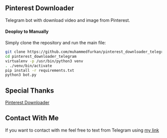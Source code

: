 ## Pinterest Downloader

Telegram bot with download video and image from Pinterest.

<!-- 
## Deploy To HEROKU

[![Deploy](https://www.herokucdn.com/deploy/button.svg)](https://heroku.com/deploy?template=https://github.com/muhammedfurkan/pinterest_downloader_telegram) -->

#### Deoploy to Manually
Simply clone the repository and run the main file:
```sh
git clone https://github.com/muhammedfurkan/pinterest_downloader_telegram.git
cd pinterest_downloader_telegram
virtualenv -p /usr/bin/python3 venv
. ./venv/bin/activate
pip install -r requirements.txt
python3 bot.py
```

## Special Thanks 

[Pinterest Downloader](https://github.com/kamronbek29/pinterst_downloader)


## Contact With Me 

If you want to contact with me feel free to text from Telegram using [my link](https://t.me/By_Azade)